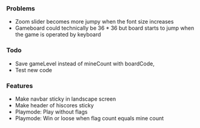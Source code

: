 
### Problems
- Zoom slider becomes more jumpy when the font size increases
- Gameboard could technically be 36 * 36 but board starts to jump when the game is operated by keyboard

### Todo
- Save gameLevel instead of mineCount with boardCode,
- Test new code

### Features
- Make navbar sticky in landscape screen
- Make header of hiscores sticky
- Playmode: Play without flags
- Playmode: Win or loose when flag count equals mine count
